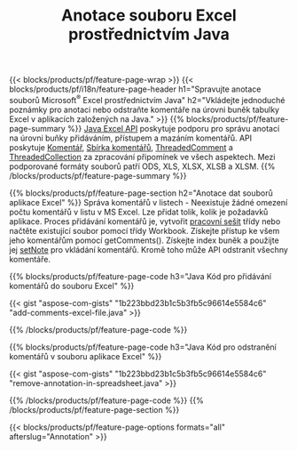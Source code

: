 ﻿---
title: Anotace souboru Excel prostřednictvím Java
url: /cs/java/annotation/
description: Přidejte nebo odeberte datovou anotaci tabulek Excelu a OpenOffice s knihovnou Java.
---
{{< blocks/products/pf/feature-page-wrap >}}
{{< blocks/products/pf/i18n/feature-page-header h1="Spravujte anotace souborů Microsoft<sup>&reg;</sup> Excel prostřednictvím Java" h2="Vkládejte jednoduché poznámky pro anotaci nebo odstraňte komentáře na úrovni buněk tabulky Excel v aplikacích založených na Java." >}}
{{% blocks/products/pf/feature-page-summary %}}
[Java Excel API](/cells/java/) poskytuje podporu pro správu anotací na úrovni buňky přidáváním, přístupem a mazáním komentářů. API poskytuje [Komentář](https://apireference.aspose.com/cells/java/com.aspose.cells/Comment), [Sbírka komentářů](https://apireference.aspose.com/cells/java/com.aspose.cells/CommentCollection), [ThreadedComment](https://apireference.aspose.com/cells/java/com.aspose.cells/ThreadedComment) a [ThreadedCollection](https://apireference.aspose.com/cells/java/com.aspose.cells/ThreadedCommentCollection) za zpracování připomínek ve všech aspektech.
Mezi podporované formáty souborů patří ODS, XLS, XLSX, XLSB a XLSM.
{{% /blocks/products/pf/feature-page-summary %}}

{{% blocks/products/pf/feature-page-section h2="Anotace dat souborů aplikace Excel" %}}
Správa komentářů v listech - Neexistuje žádné omezení počtu komentářů v listu v MS Excel. Lze přidat tolik, kolik je požadavků aplikace. Proces přidávání komentářů je, vytvořit [pracovní sešit](https://apireference.aspose.com/cells/java/com.aspose.cells/Workbook) třídy nebo načtěte existující soubor pomocí třídy Workbook. Získejte přístup ke všem jeho komentářům pomocí getComments(). Získejte index buněk a použijte jej [setNote](https://apireference.aspose.com/cells/java/com.aspose.cells/comment#Note) pro vkládání komentářů. Kromě toho může API odstranit všechny komentáře. 

{{% blocks/products/pf/feature-page-code h3="Java Kód pro přidávání komentářů do souboru Excel" %}}

{{< gist "aspose-com-gists" "1b223bbd23b1c5b3fb5c96614e5584c6" "add-comments-excel-file.java" >}}

{{% /blocks/products/pf/feature-page-code %}}

{{% blocks/products/pf/feature-page-code h3="Java Kód pro odstranění komentářů v souboru aplikace Excel" %}}

{{< gist "aspose-com-gists" "1b223bbd23b1c5b3fb5c96614e5584c6" "remove-annotation-in-spreadsheet.java" >}}

{{% /blocks/products/pf/feature-page-code %}}
{{% /blocks/products/pf/feature-page-section %}}

{{< blocks/products/pf/feature-page-options formats="all" afterslug="Annotation" >}}